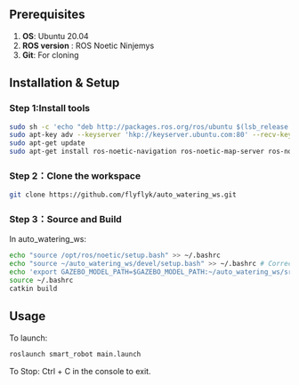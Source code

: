 ## Prerequisites

1. **OS**: Ubuntu 20.04
2. **ROS version** : ROS Noetic Ninjemys
3. **Git**: For cloning

## Installation & Setup

### Step 1:Install tools
```bash
sudo sh -c 'echo "deb http://packages.ros.org/ros/ubuntu $(lsb_release -sc) main" > /etc/apt/sources.list.d/ros-latest.list'
sudo apt-key adv --keyserver 'hkp://keyserver.ubuntu.com:80' --recv-key C1CF6E31E6BADE8868B172B4F42ED6FBAB17C654
sudo apt-get update
sudo apt-get install ros-noetic-navigation ros-noetic-map-server ros-noetic-amcl
```

### Step 2：Clone the workspace
```bash
git clone https://github.com/flyflyk/auto_watering_ws.git
```
### Step 3：Source and Build

In auto_watering_ws:
```bash
echo "source /opt/ros/noetic/setup.bash" >> ~/.bashrc
echo "source ~/auto_watering_ws/devel/setup.bash" >> ~/.bashrc # Correct the path
echo 'export GAZEBO_MODEL_PATH=$GAZEBO_MODEL_PATH:~/auto_watering_ws/src/smart_robot/models' >> ~/.bashrc # Correct the path
source ~/.bashrc
catkin build
``` 

## Usage

To launch:
```bash
roslaunch smart_robot main.launch
```

To Stop:
Ctrl + C in the console to exit.